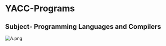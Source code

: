 # YACC-Programs

## Subject- Programming Languages and Compilers

![A.png](https://1.bp.blogspot.com/-hS-9Dm-54Xg/WZbhOvkMpRI/AAAAAAAAC0k/7m38kokYPKs5odbyuCc4wZIA2ltkM_1XQCLcBGAs/s1600/yacc%2B1.jpg)
